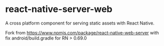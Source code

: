 
# react-native-server-web

A cross platform component for serving static assets with React Native.

Fork from https://www.npmjs.com/package/react-native-web-server with fix android/build.gradle for RN > 0.69.0
